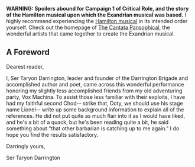 **WARNING: Spoilers abound for Campaign 1 of Critical Role, and the story of the Hamilton musical upon which the Exandrian musical was based.**
I highly recommend experiencing the [Hamilton musical](https://www.youtube.com/playlist?list=PLjQpKlmn_hsUCFFvkYW2uQDj_cRmS0Tlo) in its intended order yourself.
Check out the homepage of [The Cantata Pansophical](http://www.willcrosswait.com/cpan/), the wonderful artists that came together to create the Exandrian musical.

## A Foreword

Dearest reader,

I, Ser Taryon Darrington, leader and founder of the Darrington Brigade and accomplished author and poet,
came across this wonderful performance honoring my slightly less accomplished friends from my old adventuring party, Vox Machina.
To assist those less familiar with their exploits, I have had my faithful second Chod--
strike that, Doty, we should use his stage name Lionel-- write up some background information to explain all of the references.
He did not put quite as much flair into it as I would have liked, and he's a bit of a quack, but he's been reading quite a bit,
he said something about "that other barbarian is catching up to me again." I do hope you find the results satisfactory.

Darringly yours,

Ser Taryon Darrington
